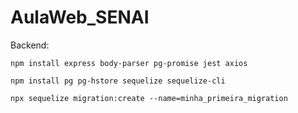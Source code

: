 # AulaWeb_SENAI

Backend:
```
npm install express body-parser pg-promise jest axios
```
```
npm install pg pg-hstore sequelize sequelize-cli
```
```
npx sequelize migration:create --name=minha_primeira_migration
```
